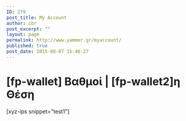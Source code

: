 ```yaml
---
ID: 279
post_title: My Account
author: cbr
post_excerpt: ""
layout: page
permalink: http://www.yammer.gr/myaccount/
published: true
post_date: 2015-08-07 15:46:27
---
```

<h1 style="text-align: left;"><strong>[fp-wallet] Βαθμοί | </strong><strong>[fp-wallet2]η Θέση</strong></h1>
[xyz-ips snippet="test1"]